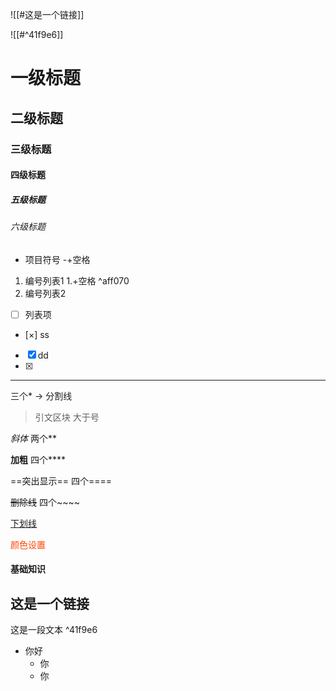 ![[#这是一个链接]]


![[#^41f9e6]]


# 一级标题

## 二级标题

### 三级标题

#### 四级标题

##### 五级标题

###### 六级标题

- 项目符号		 -+空格

1. 编号列表1    1.+空格 ^aff070
2. 编号列表2

- [ ] 列表项
- [×] ss
- [x] dd
- [x] 

***
三个*  -> 分割线

> 引文区块 	 大于号


*斜体* 		两个**

**加粗**     四个****

==突出显示==       四个====

~~删除线~~			四个~~~~

<ins>下划线</ins>    

<font color=#ff4500>颜色设置</font>

#### 基础知识


## 这是一个链接
这是一段文本 ^41f9e6

- 你好
	- 你
	- 你




